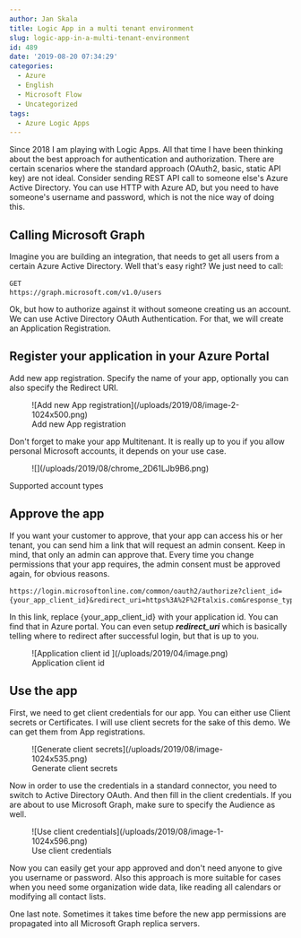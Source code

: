 ```yaml
---
author: Jan Skala
title: Logic App in a multi tenant environment
slug: logic-app-in-a-multi-tenant-environment
id: 489
date: '2019-08-20 07:34:29'
categories:
  - Azure
  - English
  - Microsoft Flow
  - Uncategorized
tags:
  - Azure Logic Apps
---
```


Since 2018 I am playing with Logic Apps. All that time I have been thinking about the best approach for authentication and authorization. There are certain scenarios where the standard approach (OAuth2, basic, static API key) are not ideal. Consider sending REST API call to someone else's Azure Active Directory. You can use HTTP with Azure AD, but you need to have someone's username and password, which is not the nice way of doing this.

## Calling Microsoft Graph

Imagine you are building an integration, that needs to get all users from a certain Azure Active Directory. Well that's easy right? We just need to call:

    GET
    https://graph.microsoft.com/v1.0/users

Ok, but how to authorize against it without someone creating us an account. We can use Active Directory OAuth Authentication. For that, we will create an Application Registration.

## Register your application in your Azure Portal

Add new app registration. Specify the name of your app, optionally you can also specify the Redirect URI.

<figure class="wp-block-image">![Add new App registration](/uploads/2019/08/image-2-1024x500.png)

<figcaption>Add new App registration</figcaption>

</figure>

Don't forget to make your app Multitenant. It is really up to you if you allow personal Microsoft accounts, it depends on your use case.

<figure class="wp-block-image">![](/uploads/2019/08/chrome_2D61LJb9B6.png)</figure>

Supported account types

## Approve the app

If you want your customer to approve, that your app can access his or her tenant, you can send him a link that will request an admin consent. Keep in mind, that only an admin can approve that. Every time you change permissions that your app requires, the admin consent must be approved again, for obvious reasons.

    https://login.microsoftonline.com/common/oauth2/authorize?client_id={your_app_client_id}&redirect_uri=https%3A%2F%2Ftalxis.com&response_type=code%20id_token&scope=openid%20profile&response_mode=form_post&nonce=static_nonce&prompt=admin_consent&state=static_state&sso_reload=true﻿

In this link, replace {your_app_client_id} with your application id. You can find that in Azure portal. You can even setup _**redirect_uri**_ which is basically telling where to redirect after successful login, but that is up to you.

<figure class="wp-block-image">![Application client id ](/uploads/2019/04/image.png)

<figcaption>Application client id</figcaption>

</figure>

## Use the app

First, we need to get client credentials for our app. You can either use Client secrets or Certificates. I will use client secrets for the sake of this demo. We can get them from App registrations.

<figure class="wp-block-image">![Generate client secrets](/uploads/2019/08/image-1024x535.png)

<figcaption>Generate client secrets</figcaption>

</figure>

Now in order to use the credentials in a standard connector, you need to switch to Active Directory OAuth. And then fill in the client credentials. If you are about to use Microsoft Graph, make sure to specify the Audience as well.

<figure class="wp-block-image">![Use client credentials](/uploads/2019/08/image-1-1024x596.png)

<figcaption>Use client credentials</figcaption>

</figure>

Now you can easily get your app approved and don't need anyone to give you username or password. Also this approach is more suitable for cases when you need some organization wide data, like reading all calendars or modifying all contact lists.

One last note. Sometimes it takes time before the new app permissions are propagated into all Microsoft Graph replica servers.